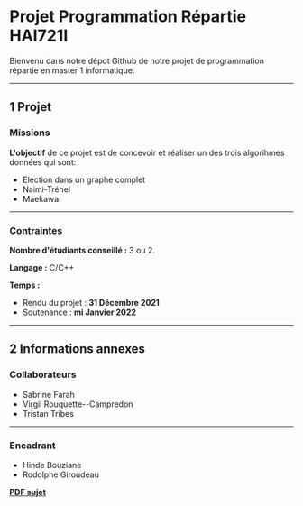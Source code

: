 # Projet Programmation Répartie HAI721I
Bienvenu dans notre dépot Github de notre projet de programmation répartie en master 1 informatique.


-----------------

## 1 Projet

### Missions
**L'objectif** de ce projet est de concevoir et réaliser un des trois algorihmes données qui sont:
* Election dans un graphe complet
* Naimi-Tréhel
* Maekawa


-----------------
### Contraintes
**Nombre d'étudiants conseillé :** 3 ou 2.

**Langage :** C/C++

**Temps :** 
 * Rendu du projet : **31 Décembre 2021**
 * Soutenance : **mi Janvier 2022**

-----------------

## 2 Informations annexes
### Collaborateurs
 * Sabrine Farah
 * Virgil Rouquette--Campredon
 * Tristan Tribes
 

-----------------

### Encadrant
* Hinde Bouziane
* Rodolphe Giroudeau

**[PDF sujet](https://github.com/virgil-rouquettecampredon/Projet_ProgrammationRepartie/blob/main/projet21-22.pdf)**
